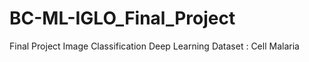 # BC-ML-IGLO_Final_Project

Final Project Image Classification Deep Learning
Dataset : Cell Malaria
